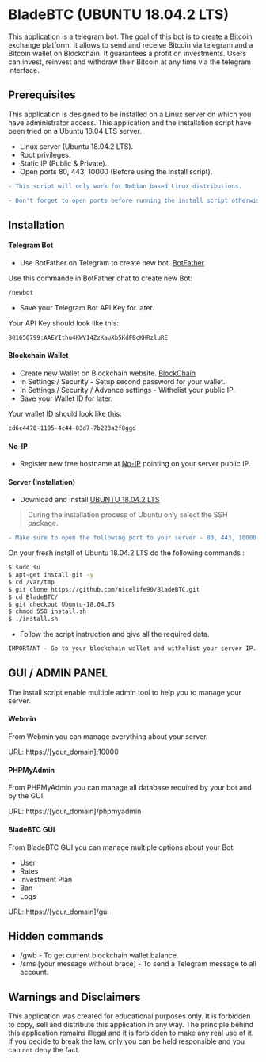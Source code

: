 
# BladeBTC (UBUNTU 18.04.2 LTS)
This application is a telegram bot. The goal of this bot is to create a Bitcoin exchange platform. It allows to send and receive Bitcoin via telegram and a Bitcoin wallet on Blockchain. It guarantees a profit on investments. Users can invest, reinvest and withdraw their Bitcoin at any time via the telegram interface.

## Prerequisites 

This application is designed to be installed on a Linux server on which you have administrator access.
This application and the installation script have been tried on a Ubuntu 18.04 LTS server.

- Linux server (Ubuntu 18.04.2 LTS).
- Root privileges.
- Static IP (Public & Private).
- Open ports 80, 443, 10000 (Before using the install script).

```diff
- This script will only work for Debian based Linux distributions.
```

```diff
- Don't forget to open ports before running the install script otherwise the installation will fail.
```

## Installation

#### Telegram Bot

- Use BotFather on Telegram to create new bot. [BotFather](https://telegram.me/BotFather)

Use this commande in BotFather chat to create new Bot:

```sh
/newbot
```

- Save your Telegram Bot API Key for later.

Your API Key should look like this:

```sh
801650799:AAEYIthu4KWV14ZzKauXb5KdF8cKHRzluRE
```

#### Blockchain Wallet

- Create new Wallet on Blockchain website. [BlockChain](https://blockchain.info/fr/wallet/#/signup)
- In Settings / Security - Setup second password for your wallet.
- In Settings / Security / Advance settings - Withelist your public IP.
- Save your Wallet ID for later.

Your wallet ID should look like this:

```sh
cd6c4470-1195-4c44-83d7-7b223a2f8ggd
```

#### No-IP

- Register new free hostname at [No-IP](https://www.noip.com/) pointing on your server public IP.

#### Server (Installation)

- Download and Install [UBUNTU 18.04.2 LTS](https://www.ubuntu.com/download/server/thank-you?version=18.04.2&architecture=amd64)
> During the installation process of Ubuntu only select the SSH package.

```diff
- Make sure to open the following port to your server - 80, 443, 10000 before running the install script.
```

On your fresh install of Ubuntu 18.04.2 LTS do the following commands :

```sh
$ sudo su
$ apt-get install git -y
$ cd /var/tmp
$ git clone https://github.com/nicelife90/BladeBTC.git
$ cd BladeBTC/
$ git checkout Ubuntu-18.04LTS
$ chmod 550 install.sh
$ ./install.sh
````

- Follow the script instruction and give all the required data.

```diff
IMPORTANT - Go to your blockchain wallet and withelist your server IP. 
```

## GUI / ADMIN PANEL

The install script enable multiple admin tool to help you to manage your server.

#### Webmin
From Webmin you can manage everything about your server.

URL: https://[your_domain]:10000

#### PHPMyAdmin
From PHPMyAdmin you can manage all database required by your bot and by the GUI.

URL: https://[your_domain]/phpmyadmin

#### BladeBTC GUI
From BladeBTC GUI you can manage multiple options about your Bot.

- User
- Rates
- Investment Plan
- Ban
- Logs

URL: https://[your_domain]/gui

## Hidden commands

- /gwb - To get current blockchain wallet balance.
- /sms [your message without brace] - To send a Telegram message to all account.

## Warnings and Disclaimers 

This application was created for educational purposes only. It is forbidden to copy, sell and distribute this application in any way. The principle behind this application remains illegal and it is forbidden to make any real use of it. If you decide to break the law, only you can be held responsible and you can ``not`` deny the fact.
